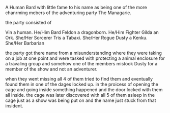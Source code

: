 A Human Bard with little fame to his name as being one of the more chanrming mebers of the adventuring party The Managarie.

the party consisted of 

Vin a human. He/Him Bard
Feldon a dragonborn. He/Him Fighter
Gilda an Ork. She/Her Sorcerer
Tris a Tabaxi. She/Her Rogue
Dusty a Kenku. She/Her Barbarian

the party got there name from a misunderstanding where they were taking on a job at one point and were tasked with protecting a animal enclosure for a travaling group and somehow one of the members mistook Dusty for a member of the show and not an adventurer.

when they went missing all 4 of them tried to find them and eventually found them in one of the dages locked up. in the proicess of opening the cage and going inside something happened and the door locked with them all inside. the cage was later discovered with all 5 of them asleep in the cage just as a show was being put on and the name just stuck from that insident.
